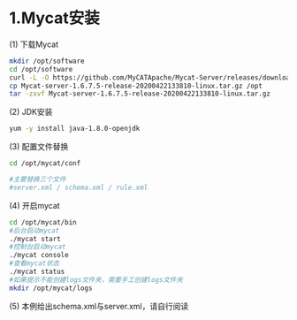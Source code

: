 # 1.Mycat安装

(1) 下载Mycat

```bash
mkdir /opt/software
cd /opt/software
curl -L -O https://github.com/MyCATApache/Mycat-Server/releases/download/Mycat-server-1675-release/Mycat-server-1.6.7.5-release-20200422133810-linux.tar.gz
cp Mycat-server-1.6.7.5-release-20200422133810-linux.tar.gz /opt
tar -zxvf Mycat-server-1.6.7.5-release-20200422133810-linux.tar.gz
```

(2) JDK安装

```bash
yum -y install java-1.8.0-openjdk
```

(3) 配置文件替换

```bash
cd /opt/mycat/conf

#主要替换三个文件
#server.xml / schema.xml / rule.xml

```

(4) 开启mycat

```bash
cd /opt/mycat/bin
#后台启动mycat
./mycat start
#控制台启动mycat
./mycat console
#查看mycat状态
./mycat status
#如果提示不能创建logs文件夹，需要手工创建logs文件夹
mkdir /opt/mycat/logs
```

(5) 本例给出schema.xml与server.xml，请自行阅读